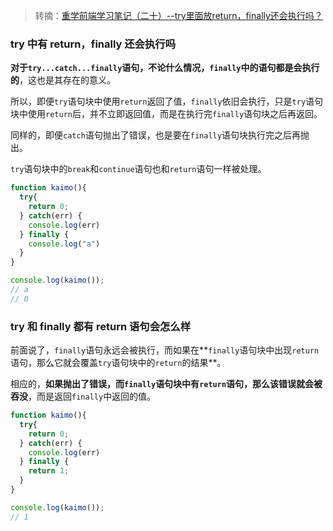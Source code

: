 > 转摘：[重学前端学习笔记（二十）--try里面放return，finally还会执行吗？](https://segmentfault.com/a/1190000019224768)

### try 中有 return，finally 还会执行吗

**对于`try...catch...finally`语句，不论什么情况，`finally`中的语句都是会执行的**，这也是其存在的意义。

所以，即便`try`语句块中使用`return`返回了值，`finally`依旧会执行，只是`try`语句块中使用`return`后，并不立即返回值，而是在执行完`finally`语句块之后再返回。

同样的，即便`catch`语句抛出了错误，也是要在`finally`语句块执行完之后再抛出。

`try`语句块中的`break`和`continue`语句也和`return`语句一样被处理。

```JavaScript
function kaimo(){
  try{
    return 0;
  } catch(err) {
    console.log(err)
  } finally {
    console.log("a")
  }
}

console.log(kaimo());
// a
// 0
```

### try 和 finally 都有 return 语句会怎么样

前面说了，`finally`语句永远会被执行，而如果在**`finally`语句块中出现`return`语句，那么它就会覆盖`try`语句块中的`return`的结果**。

相应的，**如果抛出了错误，而`finally`语句块中有`return`语句，那么该错误就会被吞没**，而是返回`finally`中返回的值。

```JavaScript
function kaimo(){
  try{
    return 0;
  } catch(err) {
    console.log(err)
  } finally {
    return 1;
  }
}

console.log(kaimo());
// 1
```


